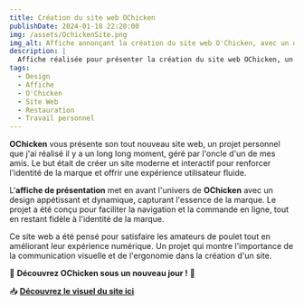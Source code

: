 ```yaml
---
title: Création du site web OChicken  
publishDate: 2024-01-18 22:20:00  
img: /assets/OchickenSite.png  
img_alt: Affiche annonçant la création du site web O'Chicken, avec un design moderne et appétissant, mettant en valeur l'univers de la marque.  
description: |  
  Affiche réalisée pour présenter la création du site web OChicken, un travail personnel. Le projet, géré par l'oncle d'un de ses amis, reflète l'univers de la marque avec un design moderne et appétissant.  
tags:  
  - Design  
  - Affiche  
  - O'Chicken  
  - Site Web  
  - Restauration  
  - Travail personnel  
---
```


**OChicken** vous présente son tout nouveau site web, un projet personnel que j'ai réalisé il y a un long long moment, géré par l'oncle d'un de mes amis. Le but était de créer un site moderne et interactif pour renforcer l'identité de la marque et offrir une expérience utilisateur fluide.  

L'**affiche de présentation** met en avant l'univers de **OChicken** avec un design appétissant et dynamique, capturant l'essence de la marque. Le projet a été conçu pour faciliter la navigation et la commande en ligne, tout en restant fidèle à l'identité de la marque.  

Ce site web a été pensé pour satisfaire les amateurs de poulet tout en améliorant leur expérience numérique. Un projet qui montre l'importance de la communication visuelle et de l'ergonomie dans la création d'un site.  

🍗 **Découvrez OChicken sous un nouveau jour !** 🍗  

📥 **[Découvrez le visuel du site ici](/public/components/OchickenSite.pdf)**
